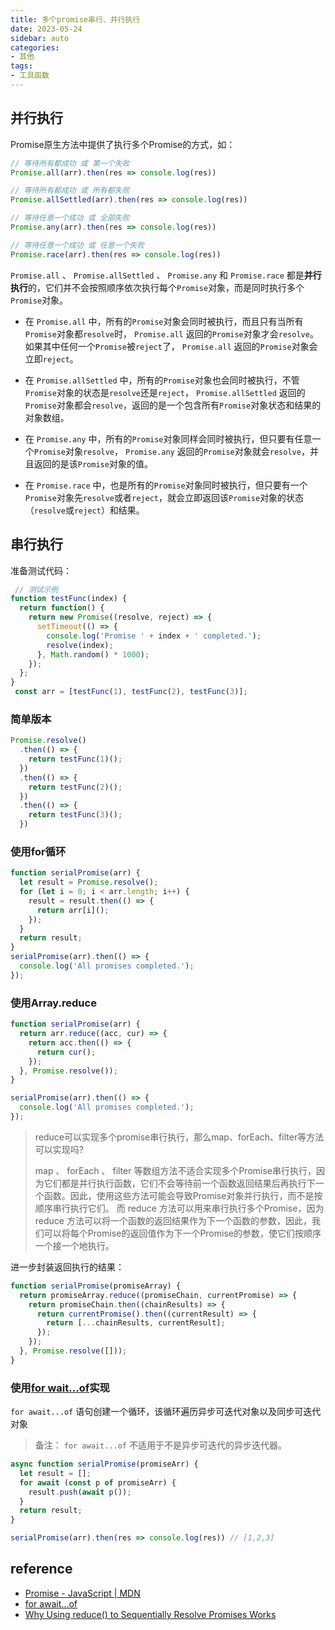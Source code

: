 ```yaml
---
title: 多个promise串行、并行执行
date: 2023-05-24
sidebar: auto 
categories:
- 其他
tags:
- 工具函数
---
```


## 并行执行

Promise原生方法中提供了执行多个Promise的方式，如： 

```js
// 等待所有都成功 或 第一个失败
Promise.all(arr).then(res => console.log(res))

// 等待所有都成功 或 所有都失败
Promise.allSettled(arr).then(res => console.log(res))

// 等待任意一个成功 或 全部失败
Promise.any(arr).then(res => console.log(res))

// 等待任意一个成功 或 任意一个失败
Promise.race(arr).then(res => console.log(res))
```

`Promise.all` 、 `Promise.allSettled` 、 `Promise.any` 和 `Promise.race` 都是**并行执行**的，它们并不会按照顺序依次执行每个`Promise`对象，而是同时执行多个`Promise`对象。

+ 在 `Promise.all` 中，所有的`Promise`对象会同时被执行，而且只有当所有`Promise`对象都`resolve`时， `Promise.all` 返回的`Promise`对象才会`resolve`。如果其中任何一个`Promise`被`reject`了， `Promise.all` 返回的`Promise`对象会立即`reject`。

+ 在 `Promise.allSettled` 中，所有的`Promise`对象也会同时被执行，不管`Promise`对象的状态是`resolve`还是`reject`， `Promise.allSettled` 返回的`Promise`对象都会`resolve`，返回的是一个包含所有`Promise`对象状态和结果的对象数组。

+ 在 `Promise.any` 中，所有的`Promise`对象同样会同时被执行，但只要有任意一个`Promise`对象`resolve`， `Promise.any` 返回的`Promise`对象就会`resolve`，并且返回的是该`Promise`对象的值。

+ 在 `Promise.race` 中，也是所有的`Promise`对象同时被执行，但只要有一个`Promise`对象先`resolve`或者`reject`，就会立即返回该`Promise`对象的状态（`resolve`或`reject`）和结果。

## 串行执行
准备测试代码：
```js
 // 测试示例
function testFunc(index) {
  return function() {
    return new Promise((resolve, reject) => {
      setTimeout(() => {
        console.log('Promise ' + index + ' completed.');
        resolve(index);
      }, Math.random() * 1000);
    });
  };
}
 const arr = [testFunc(1), testFunc(2), testFunc(3)];
```

### 简单版本
```js
Promise.resolve()
  .then(() => {
    return testFunc(1)();
  })
  .then(() => {
    return testFunc(2)();
  })
  .then(() => {
    return testFunc(3)();
  })
```

### 使用for循环
```js
function serialPromise(arr) {
  let result = Promise.resolve();
  for (let i = 0; i < arr.length; i++) {
    result = result.then(() => {
      return arr[i]();
    });
  }
  return result;
}
serialPromise(arr).then(() => {
  console.log('All promises completed.');
});
```

### 使用Array.reduce
```js
function serialPromise(arr) {
  return arr.reduce((acc, cur) => {
    return acc.then(() => {
      return cur();
    });
  }, Promise.resolve());
}

serialPromise(arr).then(() => {
  console.log('All promises completed.');
});
```
 
> reduce可以实现多个promise串行执行，那么map、forEach、filter等方法可以实现吗?
> 
>map 、 forEach 、 filter 等数组方法不适合实现多个Promise串行执行，因为它们都是并行执行函数，它们不会等待前一个函数返回结果后再执行下一个函数。因此，使用这些方法可能会导致Promise对象并行执行，而不是按顺序串行执行它们。
而 reduce 方法可以用来串行执行多个Promise，因为 reduce 方法可以将一个函数的返回结果作为下一个函数的参数，因此，我们可以将每个Promise的返回值作为下一个Promise的参数，使它们按顺序一个接一个地执行。 

进一步封装返回执行的结果：
```js
function serialPromise(promiseArray) {
  return promiseArray.reduce((promiseChain, currentPromise) => {
    return promiseChain.then((chainResults) => {
      return currentPromise().then((currentResult) => {
        return [...chainResults, currentResult];
      });
    });
  }, Promise.resolve([]));
}
```

### 使用[for wait...of](https://developer.mozilla.org/zh-CN/docs/Web/JavaScript/Reference/Statements/for-await...of)实现

`for await...of` 语句创建一个循环，该循环遍历异步可迭代对象以及同步可迭代对象

> 备注： `for await...of` 不适用于不是异步可迭代的异步迭代器。

```js
async function serialPromise(promiseArr) {
  let result = [];
  for await (const p of promiseArr) {
    result.push(await p());
  }
  return result;
}

serialPromise(arr).then(res => console.log(res)) // [1,2,3]
```

## reference
+ [Promise - JavaScript | MDN](https://developer.mozilla.org/zh-CN/docs/Web/JavaScript/Reference/Global_Objects/Promise)
+ [for await...of](https://developer.mozilla.org/zh-CN/docs/Web/JavaScript/Reference/Statements/for-await...of)
+ [Why Using reduce() to Sequentially Resolve Promises Works](https://css-tricks.com/why-using-reduce-to-sequentially-resolve-promises-works/)
